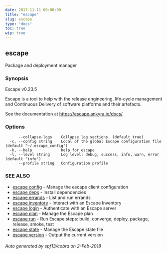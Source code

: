 ```yaml
---
date: 2017-11-11 00:00:00
title: "escape"
slug: escape
type: "docs"
toc: true
wip: true
---
```

## escape

Package and deployment manager

### Synopsis


Escape v0.23.5 

Escape is a tool to help with the release engineering, life-cycle management
and Continuous Delivery of software platforms and their artefacts.
    
See the documentation at https://escape.ankyra.io/docs/


### Options

```
      --collapse-logs    Collapse log sections. (default true)
  -c, --config string    Local of the global Escape configuration file (default "~/.escape_config")
  -h, --help             help for escape
  -l, --level string     Log level: debug, success, info, warn, error (default "info")
      --profile string   Configuration profile
```

### SEE ALSO
* [escape config](../escape_config/)	 - Manage the escape client configuration
* [escape deps](../escape_deps/)	 - Install dependencies
* [escape errands](../escape_errands/)	 - List and run errands
* [escape inventory](../escape_inventory/)	 - Interact with an Escape Inventory
* [escape login](../escape_login/)	 - Authenticate with an Escape server
* [escape plan](../escape_plan/)	 - Manage the Escape plan
* [escape run](../escape_run/)	 - Run Escape steps: build, converge, deploy, package, release, smoke, test
* [escape state](../escape_state/)	 - Manage the Escape state file
* [escape version](../escape_version/)	 - Output the current version

###### Auto generated by spf13/cobra on 2-Feb-2018
